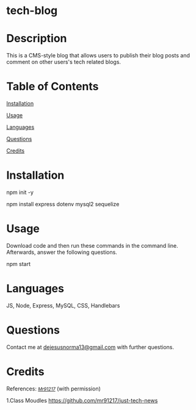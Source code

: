 # tech-blog

# Description
This is a CMS-style blog that allows users to publish their blog posts and comment on other users's tech related blogs.

# Table of Contents  
[Installation](#installation)  

[Usage](#usage)  

[Languages](#languages)  

[Questions](#questions) 

[Credits](#credits) 

# Installation
npm init -y

npm install express dotenv mysql2 sequelize

# Usage
Download code and then run these commands in the command line. Afterwards, answer the following questions.

npm start

# Languages
JS, Node, Express, MySQL, CSS, Handlebars

# Questions
Contact me at dejesusnorma13@gmail.com with further questions.

# Credits
References: 
<small><i><a href='https://github.com/mr91217/e-commerce-back-end'>Mr91217</a></i></small>
(with permission)

1.Class Moudles
https://github.com/mr91217/just-tech-news